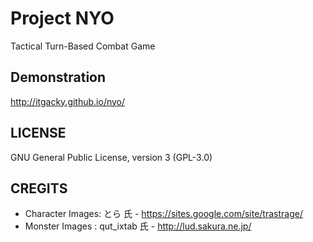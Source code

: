 # Project NYO
Tactical Turn-Based Combat Game

## Demonstration
http://itgacky.github.io/nyo/

## LICENSE
GNU General Public License, version 3 (GPL-3.0)

## CREGITS
- Character Images: とら 氏 - https://sites.google.com/site/trastrage/
- Monster Images : qut_ixtab 氏 - http://lud.sakura.ne.jp/
